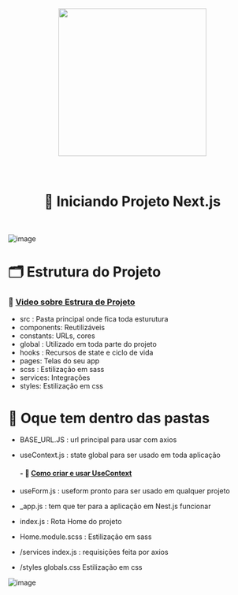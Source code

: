 
<h1 align="center">
<img width=300 src="https://user-images.githubusercontent.com/60453269/187978688-54dda58d-62d4-46f8-bcca-e75e84935ecd.png">
</h1>

<br/>
<h1 align="center">
      🚩 Iniciando Projeto Next.js 
</h1> 

<br/>

![image](https://user-images.githubusercontent.com/60453269/187967903-e4592bad-557a-408c-82aa-42638298f763.png)

# 🗂 Estrutura do Projeto 

### 🎥 [Video sobre Estrura de Projeto](https://www.youtube.com/watch?v=X2RKRKdqqwM&list=LL&index=11)


- src : Pasta principal onde fica toda esturutura
- components: Reutilizáveis
- constants: URLs, cores
- global : Utilizado em toda parte do projeto
- hooks : Recursos de state e ciclo de vida 
- pages: Telas do seu app
- scss : Estilização em sass 
- services: Integrações
- styles:  Estilização em css

# 📂 Oque tem dentro das pastas

- BASE_URL.JS : url principal para usar com axios 
- useContext.js : state global para ser usado em toda aplicação 

   #### - 🎥 [Como criar e usar UseContext](https://www.youtube.com/watch?v=jo-IV8i5Gdk&list=LL&index=7)
   
- useForm.js : useform pronto para ser usado em qualquer projeto 
- _app.js : tem que ter para a aplicação em Nest.js funcionar
- index.js : Rota Home do projeto 
- Home.module.scss : Estilização em sass
- /services index.js : requisições feita por axios 
- /styles globals.css Estilização em css

![image](https://user-images.githubusercontent.com/60453269/187919618-9b05f095-4d59-4afe-b7cc-3bf89677b51e.png) 


